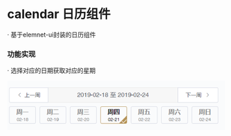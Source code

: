 # calendar 日历组件

· 基于elemnet-ui封装的日历组件

### 功能实现

· 选择对应的日期获取对应的星期

![微信图片_20190214181234](img\微信图片_20190214181234.png)
